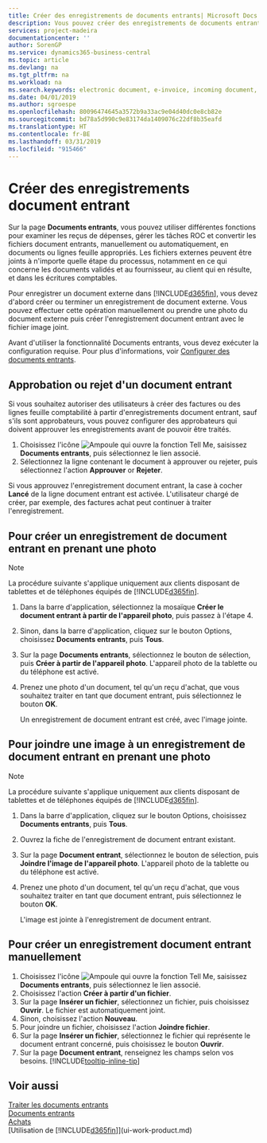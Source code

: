 ```yaml
---
title: Créer des enregistrements de documents entrants| Microsoft Docs
description: Vous pouvez créer des enregistrements de documents entrants, tels que des factures électroniques, et gérer des tâches OCR, du commerce électronique, et de l'échange de documents.
services: project-madeira
documentationcenter: ''
author: SorenGP
ms.service: dynamics365-business-central
ms.topic: article
ms.devlang: na
ms.tgt_pltfrm: na
ms.workload: na
ms.search.keywords: electronic document, e-invoice, incoming document, OCR, ecommerce, document exchange, import invoice
ms.date: 04/01/2019
ms.author: sgroespe
ms.openlocfilehash: 80096474645a3572b9a33ac9e04d40dc0e8cb82e
ms.sourcegitcommit: bd78a5d990c9e83174da1409076c22df8b35eafd
ms.translationtype: HT
ms.contentlocale: fr-BE
ms.lasthandoff: 03/31/2019
ms.locfileid: "915466"
---
```

# <a name="create-incoming-document-records"></a>Créer des enregistrements document entrant
Sur la page **Documents entrants**, vous pouvez utiliser différentes fonctions pour examiner les reçus de dépenses, gérer les tâches ROC et convertir les fichiers document entrants, manuellement ou automatiquement, en documents ou lignes feuille appropriés. Les fichiers externes peuvent être joints à n'importe quelle étape du processus, notamment en ce qui concerne les documents validés et au fournisseur, au client qui en résulte, et dans les écritures comptables.

Pour enregistrer un document externe dans [!INCLUDE[d365fin](includes/d365fin_md.md)], vous devez d'abord créer ou terminer un enregistrement de document externe. Vous pouvez effectuer cette opération manuellement ou prendre une photo du document externe puis créer l'enregistrement document entrant avec le fichier image joint.

Avant d'utiliser la fonctionnalité Documents entrants, vous devez exécuter la configuration requise. Pour plus d'informations, voir [Configurer des documents entrants](across-how-setup-income-documents.md).

## <a name="to-approve-or-reject-an-incoming-document"></a>Approbation ou rejet d'un document entrant
Si vous souhaitez autoriser des utilisateurs à créer des factures ou des lignes feuille comptabilité à partir d'enregistrements document entrant, sauf s'ils sont approbateurs, vous pouvez configurer des approbateurs qui doivent approuver les enregistrements avant de pouvoir être traités.

1. Choisissez l'icône ![Ampoule qui ouvre la fonction Tell Me](media/ui-search/search_small.png "Dites-moi ce que vous voulez faire"), saisissez **Documents entrants**, puis sélectionnez le lien associé.
2. Sélectionnez la ligne contenant le document à approuver ou rejeter, puis sélectionnez l'action **Approuver** or **Rejeter**.

Si vous approuvez l'enregistrement document entrant, la case à cocher **Lancé** de la ligne document entrant est activée. L'utilisateur chargé de créer, par exemple, des factures achat peut continuer à traiter l'enregistrement.

## <a name="to-create-an-incoming-document-record-by-taking-a-photo"></a>Pour créer un enregistrement de document entrant en prenant une photo
> [!NOTE]  
>   La procédure suivante s'applique uniquement aux clients disposant de tablettes et de téléphones équipés de [!INCLUDE[d365fin](includes/d365fin_md.md)].

1. Dans la barre d'application, sélectionnez la mosaïque **Créer le document entrant à partir de l'appareil photo**, puis passez à l'étape 4.
2. Sinon, dans la barre d'application, cliquez sur le bouton Options, choisissez **Documents entrants**, puis **Tous**.
3. Sur la page **Documents entrants**, sélectionnez le bouton de sélection, puis **Créer à partir de l'appareil photo**. L'appareil photo de la tablette ou du téléphone est activé.
4. Prenez une photo d'un document, tel qu'un reçu d'achat, que vous souhaitez traiter en tant que document entrant, puis sélectionnez le bouton **OK**.

    Un enregistrement de document entrant est créé, avec l'image jointe.

## <a name="to-attach-an-image-to-an-incoming-document-record-by-taking-a-photo"></a>Pour joindre une image à un enregistrement de document entrant en prenant une photo
> [!NOTE]  
>   La procédure suivante s'applique uniquement aux clients disposant de tablettes et de téléphones équipés de [!INCLUDE[d365fin](includes/d365fin_md.md)].

1. Dans la barre d'application, cliquez sur le bouton Options, choisissez **Documents entrants**, puis **Tous**.
2. Ouvrez la fiche de l'enregistrement de document entrant existant.
3. Sur la page **Document entrant**, sélectionnez le bouton de sélection, puis **Joindre l'image de l'appareil photo**. L'appareil photo de la tablette ou du téléphone est activé.
4. Prenez une photo d'un document, tel qu'un reçu d'achat, que vous souhaitez traiter en tant que document entrant, puis sélectionnez le bouton **OK**.

    L'image est jointe à l'enregistrement de document entrant.

## <a name="to-create-an-incoming-document-record-manually"></a>Pour créer un enregistrement document entrant manuellement
1. Choisissez l'icône ![Ampoule qui ouvre la fonction Tell Me](media/ui-search/search_small.png "Dites-moi ce que vous voulez faire"), saisissez **Documents entrants**, puis sélectionnez le lien associé.
2. Choisissez l'action **Créer à partir d'un fichier**.  
3. Sur la page **Insérer un fichier**, sélectionnez un fichier, puis choisissez **Ouvrir**. Le fichier est automatiquement joint.
4. Sinon, choisissez l'action **Nouveau**.
5. Pour joindre un fichier, choisissez l'action **Joindre fichier**.
6. Sur la page **Insérer un fichier**, sélectionnez le fichier qui représente le document entrant concerné, puis choisissez le bouton **Ouvrir**.
7. Sur la page **Document entrant**, renseignez les champs selon vos besoins. [!INCLUDE[tooltip-inline-tip](includes/tooltip-inline-tip_md.md)]

## <a name="see-also"></a>Voir aussi
[Traiter les documents entrants](across-process-income-documents.md)  
[Documents entrants](across-income-documents.md)  
[Achats](purchasing-manage-purchasing.md)  
[Utilisation de [!INCLUDE[d365fin](includes/d365fin_md.md)]](ui-work-product.md)
